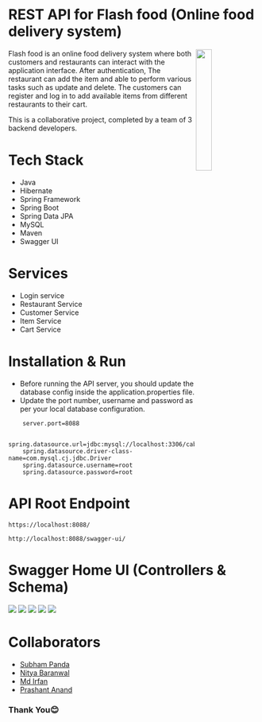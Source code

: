
# REST API for Flash food (Online food delivery system)


<img
  align="right"
        width="25%"
        src="https://i.postimg.cc/hGY2tr5r/Flash-food.png"
        alt=""
      />    

Flash food is an online food delivery system where both customers and restaurants can interact with the application interface. After authentication, The restaurant can add the item and able to perform various tasks such as update and delete. The customers can register and log in to add available items from different restaurants to their cart.

This is a collaborative project, completed by a team of 3 backend developers.

# Tech Stack
- Java
- Hibernate
- Spring Framework
- Spring Boot
- Spring Data JPA
- MySQL
- Maven
- Swagger UI


# Services

- Login service
- Restaurant Service
- Customer Service
- Item Service
- Cart Service

# Installation & Run
 - Before running the API server, you should update the database config inside the application.properties file.
- Update the port number, username and password as per your local database configuration.

```
    server.port=8088

    spring.datasource.url=jdbc:mysql://localhost:3306/cabdb;
    spring.datasource.driver-class-name=com.mysql.cj.jdbc.Driver
    spring.datasource.username=root
    spring.datasource.password=root
```

# API Root Endpoint
```
https://localhost:8088/
```
```
http://localhost:8088/swagger-ui/
```


# Swagger Home UI (Controllers & Schema)

<img src="https://i.postimg.cc/v8j5R5MM/Swagger-home.png" >
<img src="https://i.postimg.cc/Gm3DGKxF/customer-login.png" >
<img src="https://i.postimg.cc/sDsGCm8k/restaurant.png" >
<img src="https://i.postimg.cc/hvgvg4CL/schema1.png" >
<img src="https://i.postimg.cc/pTQV0b2p/schema-2.png" >

# Collaborators

- [Subham Panda](https://www.github.com/subhampanda7)
- [Nitya Baranwal](https://www.github.com/nitya-nb)
- [Md Irfan](https://www.github.com/irfan9955)
- [Prashant Anand](https://github.com/annax3)

### Thank You😊

